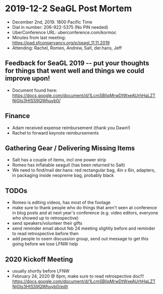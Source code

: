 # 2019-12-2 SeaGL Post Mortem

* December 2nd, 2019. 1800 Pacific Time
* Dial in number: 206-922-5375 (No PIN needed)
* UberConference URL: uberconference.com/kormoc
* Minutes from last meeting: https://pad.sfconservancy.org/p/seagl_11.11.2019
* Attending: Rachel, Romeo, Andrew, Salt, der.hans, Jeff


## Feedback for SeaGL 2019 -- put your thoughts for things that went well and things we could improve upon!

- Document found here: https://docs.google.com/document/d/1LcmSBIiqMrwDtWxeAUrhHaLZTNjGts3HtSS9QWhuyb0/

## Finance

- Adam received expense reimbursement (thank you Dawn!)
- Rachel to forward keynote reimbursements

## Gathering Gear / Delivering Missing Items
- Salt has a couple of items, incl one power strip
- Romeo has inflatable seagull (has been returned to Salt)
- We need to find/mail der.hans: red rectangular bag, 4in x 6in, adapters, in packaging inside neopreme bag, probably black


## TODOs
- Romeo is editing videos, has most of the footage
- make sure to thank people who do things that aren't seen at conference in blog posts and at next year's conference (e.g. video editors, everyone who showed up to retrospective)
- send speakers/volunteer their gifts
- send reminder email about feb 24 meeting slightly before and reminder to read retrospective before then
- add people to osem discussion group, send out message to get this going before we lose LFNW help


## 2020 Kickoff Meeting
- usually shortly before LFNW
- February 24, 2020 @ 6pm, make sure to read retrospective doc!!! https://docs.google.com/document/d/1LcmSBIiqMrwDtWxeAUrhHaLZTNjGts3HtSS9QWhuyb0/edit

